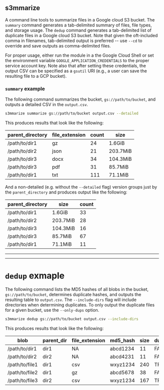 ## s3mmarize

A command line tools to summarize files in a Google cloud S3 bucket. The `summary` command generates a tab-delimited summary of files, file types, and storage usage. The `dedup` command generates a tab-delimited list of duplicate files in a Google cloud S3 bucket. Note that given the oft-included comma in filenames, tab-delimited output is preferred -- use `--cd` to override and save outputs as comma-delimited files.

For proper usage, either run the module in a the Google Cloud Shell or set the environment variable `GOOGLE_APPLICATION_CREDENTIALS` to the proper service account key. Note also that after setting these credentials, the output CSV can be specified as a `gsutil` URI (e.g., a user can save the resulting file to a GCP bucket).


### `summary` example

The following command summarizes the bucket, `gs://path/to/bucket`, and outputs a detailed CSV in the `output.csv`. 


```bash
s3mmarize summarize gs://path/to/bucket output.csv --detailed
```

This produces results that look like the following:

| **parent_directory** | **file_extension** | **count** | **size** |
| -------------------- | ------------------ | --------- | -------- |
| /path/to/dir1        | gz                 | 24        | 1.6GiB   |
| /path/to/dir2        | json               | 21        | 203.7MiB |
| /path/to/dir3        | docx               | 34        | 104.3MiB |
| /path/to/dir3        | pdf                | 31        | 85.7MiB  |
| /path/to/dir1        | txt                | 111       | 71.1MiB  |

And a non-detailed (e.g. without the `--detailed` flag) version groups just by the `parent_directory` and produces output like the following:

| **parent_directory** | **size** | **count** |
| -------------------- | -------- | --------- |
| /path/to/dir1        | 1.6GiB   | 33        |
| /path/to/dir2        | 203.7MiB | 28        |
| /path/to/dir3        | 104.3MiB | 16        |
| /path/to/dir3        | 85.7MiB  | 67        |
| /path/to/dir1        | 71.1MiB  | 11        |

---

---

# `dedup` exmaple

The following command lists the MD5 hashes of all blobs in the bucket, `gs://path/to/bucket`, determines duplicate hashes, and outputs the resulting table to `output.csv`. The `--include-dirs` flag will include directories when determining duplicates. To only output the duplicate files for a given bucket, use the `--only-dups` option.

```bash
s3mmarize dedup gs://path/to/bucket output.csv --include-dirs
```

This produces results that look like the following:

| **blob**       | **parent_dir** | **file_extension** | **md5_hash** | **size** | **duplicated** |
| -------------- | -------------- | ------------------ | ------------ | -------- | -------------- |
| /path/to/dir1  | dir1           | NA                 | abcd1234     | 11       | FALSE          |
| /path/to/dir2  | dir2           | NA                 | abcd4231     | 11       | FALSE          |
| /path/to/file1 | dir1           | csv                | wxyz1234     | 240      | TRUE           |
| /path/to/file2 | dir1           | gz                 | abcd5678     | 38       | FALSE          |
| /path/to/file3 | dir2           | csv                | wxyz1234     | 167      | TRUE           |

